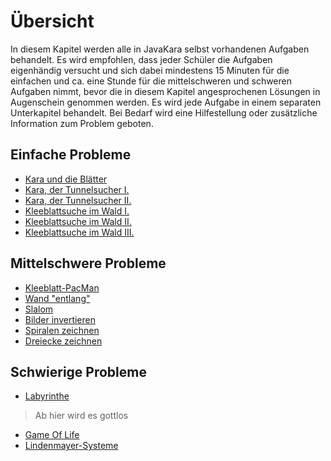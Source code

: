 # Übersicht

In diesem Kapitel werden alle in JavaKara selbst vorhandenen Aufgaben behandelt. Es wird empfohlen, dass jeder Schüler die Aufgaben eigenhändig versucht und sich dabei mindestens 15 Minuten für die einfachen und ca. eine Stunde für die mittelschweren und schweren Aufgaben nimmt, bevor die in diesem Kapitel angesprochenen Lösungen in Augenschein genommen werden. Es wird jede Aufgabe in einem separaten Unterkapitel behandelt. Bei Bedarf wird eine Hilfestellung oder zusätzliche Information zum Problem geboten.

## Einfache Probleme

- [Kara und die Blätter](I.%20Kara%20und%20die%20Blätter.md)
- [Kara, der Tunnelsucher I.](II.%20Kara%20der%20Tunnelgräber%20I..md)
- [Kara, der Tunnelsucher II.](III.%20Kara%20der%20Tunnelgräber%20II..md)
- [Kleeblattsuche im Wald I.](IV.%20Kleeblattsuche%20im%20Wald%20I..md)
- [Kleeblattsuche im Wald II.](V.%20Kleeblattsuche%20im%20Wald%20II..md)
- [Kleeblattsuche im Wald III.](VI.%20Kleeblattsuche%20im%20Wald%20III..md)

## Mittelschwere Probleme

- [Kleeblatt-PacMan](VII.%20Kleeblatt-PacMan.md)
- [Wand "entlang"](VIII.%20Wand%20entlang.md)
- [Slalom](IX.%20Slalom.md)
- [Bilder invertieren](X.%20Bilder%20invertieren.md)
- [Spiralen zeichnen](XI.%20Spiralen%20zeichnen.md)
- [Dreiecke zeichnen](XII.%20Dreiecke%20zeichnen.md)

## Schwierige Probleme

- [Labyrinthe](XIII.%20Labyrinthe.md)
> Ab hier wird es gottlos
- [Game Of Life](XIV.%20Game%20Of%20Life.md)
- [Lindenmayer-Systeme](XV.%20Lindenmayer-Systeme.md)
